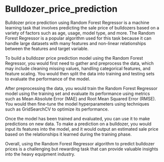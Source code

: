 # Bulldozer_price_prediction

Bulldozer price prediction using Random Forest Regressor is a machine learning task that involves predicting the sale price of bulldozers based on a variety of factors such as age, usage, model type, and more. The Random Forest Regressor is a popular algorithm used for this task because it can handle large datasets with many features and non-linear relationships between the features and target variable.

To build a bulldozer price prediction model using the Random Forest Regressor, you would first need to gather and preprocess the data, which may include cleaning missing values, handling categorical features, and feature scaling. You would then split the data into training and testing sets to evaluate the performance of the model.

After preprocessing the data, you would train the Random Forest Regressor model using the training set and evaluate its performance using metrics such as Mean Absolute Error (MAE) and Root Mean Squared Error (RMSE). You would then fine-tune the model hyperparameters using techniques such as GridSearchCV to optimize its performance.

Once the model has been trained and evaluated, you can use it to make predictions on new data. To make a prediction on a bulldozer, you would input its features into the model, and it would output an estimated sale price based on the relationships it learned during the training phase.

Overall, using the Random Forest Regressor algorithm to predict bulldozer prices is a challenging but rewarding task that can provide valuable insights into the heavy equipment industry.
